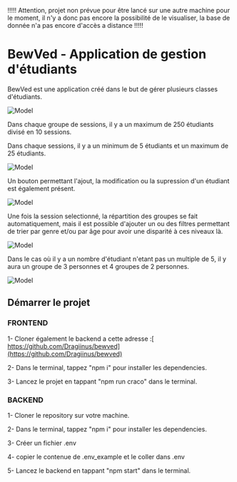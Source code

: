 !!!!! Attention, projet non prévue pour être lancé sur une autre machine pour le moment, il n'y a donc pas encore la possibilité de le visualiser, la base de donnée n'a pas encore d'accès a distance !!!!!

# BewVed - Application de gestion d'étudiants

BewVed est une application créé dans le but de gérer plusieurs classes d'étudiants.

![Model](https://github.com/Dragiinus/Img/blob/main/Capture%20d'%C3%A9cran%202024-03-30%20103755.png)

Dans chaque groupe de sessions, il y a un maximum de 250 étudiants divisé en 10 sessions.

Dans chaque sessions, il y a un minimum de 5 étudiants et un maximum de 25 étudiants.

![Model](https://github.com/Dragiinus/Img/blob/main/Capture%20d'%C3%A9cran%202024-03-30%20103805.png)

Un bouton permettant l'ajout, la modification ou la supression d'un étudiant est également présent.

![Model](https://github.com/Dragiinus/Img/blob/main/Capture%20d'%C3%A9cran%202024-03-30%20103823.png)

Une fois la session selectionné, la répartition des groupes se fait automatiquement, mais il est possible d'ajouter un ou des filtres permettant de trier par genre et/ou par âge pour avoir une disparité à ces niveaux là.

![Model](https://github.com/Dragiinus/Img/blob/main/Capture%20d'%C3%A9cran%202024-03-30%20103855.png)

Dans le cas où il y a un nombre d'étudiant n'etant pas un multiple de 5, il y aura un groupe de 3 personnes et 4 groupes de 2 personnes.

![Model](https://github.com/Dragiinus/Img/blob/main/Capture%20d'%C3%A9cran%202024-03-30%20104930.png)

## Démarrer le projet

### FRONTEND

1- Cloner également le backend a cette adresse :[ https://github.com/Dragiinus/bewved](https://github.com/Dragiinus/bewved)

2- Dans le terminal, tappez "npm i" pour installer les dependencies.

3- Lancez le projet en tappant "npm run craco" dans le terminal. 


### BACKEND

1- Cloner le repository sur votre machine.

2- Dans le terminal, tappez "npm i" pour installer les dependencies.

3- Créer un fichier .env

4- copier le contenue de .env_example et le coller dans .env

5- Lancez le backend en tappant "npm start" dans le terminal. 


